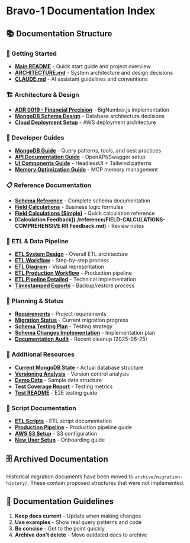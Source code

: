 # Bravo-1 Documentation Index

## 📚 Documentation Structure

### 🚀 Getting Started

- **[Main README](../README.md)** - Quick start guide and project overview
- **[ARCHITECTURE.md](../ARCHITECTURE.md)** - System architecture and design decisions
- **[CLAUDE.md](../CLAUDE.md)** - AI assistant guidelines and conventions

### 🏗️ Architecture & Design

- **[ADR 0019 - Financial Precision](./architecture/adr-0019-implementation.md)** - BigNumber.js implementation
- **[MongoDB Schema Design](./architecture/MONGODB-SCHEMA-DESIGN.md)** - Database architecture decisions
- **[Cloud Deployment Setup](./architecture/CLOUD-DEPLOYMENT-SETUP.md)** - AWS deployment architecture

### 📖 Developer Guides

- **[MongoDB Guide](./guides/MONGODB-GUIDE.md)** - Query patterns, tools, and best practices
- **[API Documentation Guide](./guides/API-DOCUMENTATION.md)** - OpenAPI/Swagger setup
- **[UI Components Guide](./guides/TAILWIND-UI-COMPONENTS.md)** - HeadlessUI + Tailwind patterns
- **[Memory Optimization Guide](./guides/MCP-MEMORY-OPTIMIZATION-GUIDE.md)** - MCP memory management

### 📋 Reference Documentation

- **[Schema Reference](./reference/SCHEMA-REFERENCE.md)** - Complete schema documentation
- **[Field Calculations](./reference/FIELD-CALCULATIONS-COMPREHENSIVE.md)** - Business logic formulas
- **[Field Calculations (Simple)](./reference/FIELD-CALCULATIONS.md)** - Quick calculation reference
- **[Calculation Feedback](./reference/FIELD-CALCULATIONS-COMPREHENSIVE RR Feedback.md)** - Review notes

### 🔄 ETL & Data Pipeline

- **[ETL System Design](./etl/ETL-SYSTEM-DESIGN.md)** - Overall ETL architecture
- **[ETL Workflow](./etl/ETL-WORKFLOW.md)** - Step-by-step process
- **[ETL Diagram](./etl/ETL-DIAGRAM.md)** - Visual representation
- **[ETL Production Workflow](./etl/ETL-PRODUCTION-WORKFLOW.md)** - Production pipeline
- **[ETL Pipeline Detailed](./etl/ETL-PIPELINE-DETAILED.md)** - Technical implementation
- **[Timestamped Exports](./etl/PIPELINE-TIMESTAMPED-EXPORTS.md)** - Backup/restore process

### 📝 Planning & Status

- **[Requirements](./planning/REQUIREMENTS.md)** - Project requirements
- **[Migration Status](./planning/MIGRATION-STATUS.md)** - Current migration progress
- **[Schema Testing Plan](./planning/SCHEMA-TESTING-PLAN.md)** - Testing strategy
- **[Schema Changes Implementation](./planning/SCHEMA-CHANGES-IMPLEMENTATION.md)** - Implementation plan
- **[Documentation Audit](./planning/DOCUMENTATION-AUDIT.md)** - Recent cleanup (2025-06-25)

### 🔗 Additional Resources

- **[Current MongoDB State](./migration/CURRENT-MONGODB-STATE.md)** - Actual database structure
- **[Versioning Analysis](./migration/VERSIONING-ANALYSIS-REPORT.md)** - Version control analysis
- **[Demo Data](./development/DEMO-DATA.md)** - Sample data structure
- **[Test Coverage Report](./development/TEST-COVERAGE-REPORT.md)** - Testing metrics
- **[Test README](../tests/README.md)** - E2E testing guide

### 📂 Script Documentation

- **[ETL Scripts](../scripts/etl/README.md)** - ETL script documentation
- **[Production Pipeline](../scripts/production-pipeline/README.md)** - Production pipeline guide
- **[AWS S3 Setup](../scripts/production-pipeline/AWS-S3-SETUP.md)** - S3 configuration
- **[New User Setup](../scripts/production-pipeline/SETUP-NEW-USER.md)** - Onboarding guide

## 🗄 Archived Documentation

Historical migration documents have been moved to `archive/migration-history/`. These contain proposed structures that were not implemented.

## 📝 Documentation Guidelines

1. **Keep docs current** - Update when making changes
2. **Use examples** - Show real query patterns and code
3. **Be concise** - Get to the point quickly
4. **Archive don't delete** - Move outdated docs to archive
